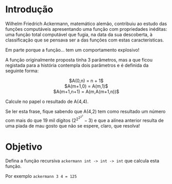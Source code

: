 <script>
MathJax = {
  loader: {load: ['input/asciimath', 'output/chtml']},
  asciimath: {
    delimiters: [['$','$'], ['`','`']]
  }
}
</script>

<script src="https://polyfill.io/v3/polyfill.min.js?features=es6"></script>
<script type="text/javascript" id="MathJax-script" async
  src="https://cdn.jsdelivr.net/npm/mathjax@3/es5/startup.js"></script>


# Introdução

Wilhelm Friedrich Ackermann, matemático alemão, contribuiu ao estudo das funções computáveis apresentando uma função com propriedades inéditas: uma função total computável que fugia, na data da sua descoberta, à classificação que se pensava ser a das funções com estas características.

Em parte porque a função... tem um comportamento explosivo!

A função originalmente proposta tinha 3 parâmetros, mas a que ficou registada para a história contempla dois parâmetros e é definida da seguinte forma:

<center>
$A(0,n) = n + 1$ <br />
$A(m+1,0) = A(m,1)$ <br />
$A(m+1,n+1) = A(m,A(m+1,n))$
</center>

Calcule no papel o resultado de A(4,4).

Se ler esta frase, fique sabendo que A(4,2) tem como resultado um número com mais do que 19 mil dígitos ($2^{2^{2^{2^{2}}}}-3$) e que a alínea anterior resulta de uma piada de mau gosto que não se espere, claro, que resolva! 

# Objetivo

Defina a função recursiva `ackermann int -> int -> int` que calcula esta função.

Por exemplo `ackermann 3 4 = 125`
